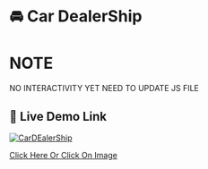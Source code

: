 

# 🚘 Car DealerShip


<h1>NOTE</h1>
NO INTERACTIVITY YET NEED TO UPDATE JS FILE


## 🏁 Live Demo Link


[![CarDEalerShip](https://raw.githubusercontent.com/ashishsiot/CarDealerShipTemplete.github.io/master/homepage%20image.png
)](https://ashishsiot.github.io/CarDealerShipTemplete.github.io/)



[Click Here Or Click On Image](https://ashishsiot.github.io/CarDealerShipTemplete.github.io/.)
